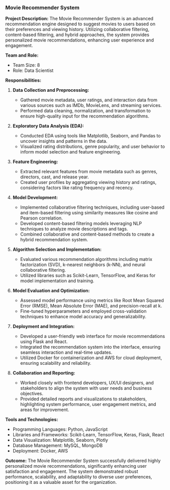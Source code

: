 ### Movie Recommender System

**Project Description:**
The Movie Recommender System is an advanced recommendation engine designed to suggest movies to users based on their preferences and viewing history. Utilizing collaborative filtering, content-based filtering, and hybrid approaches, the system provides personalized movie recommendations, enhancing user experience and engagement.

**Team and Role:**
- Team Size: 8
- Role: Data Scientist

**Responsibilities:**
1. **Data Collection and Preprocessing:**
   - Gathered movie metadata, user ratings, and interaction data from various sources such as IMDb, MovieLens, and streaming services.
   - Performed data cleaning, normalization, and transformation to ensure high-quality input for the recommendation algorithms.
   
2. **Exploratory Data Analysis (EDA):**
   - Conducted EDA using tools like Matplotlib, Seaborn, and Pandas to uncover insights and patterns in the data.
   - Visualized rating distributions, genre popularity, and user behavior to inform model selection and feature engineering.

3. **Feature Engineering:**
   - Extracted relevant features from movie metadata such as genres, directors, cast, and release year.
   - Created user profiles by aggregating viewing history and ratings, considering factors like rating frequency and recency.

4. **Model Development:**
   - Implemented collaborative filtering techniques, including user-based and item-based filtering using similarity measures like cosine and Pearson correlation.
   - Developed content-based filtering models leveraging NLP techniques to analyze movie descriptions and tags.
   - Combined collaborative and content-based methods to create a hybrid recommendation system.

5. **Algorithm Selection and Implementation:**
   - Evaluated various recommendation algorithms including matrix factorization (SVD), k-nearest neighbors (k-NN), and neural collaborative filtering.
   - Utilized libraries such as Scikit-Learn, TensorFlow, and Keras for model implementation and training.
   
6. **Model Evaluation and Optimization:**
   - Assessed model performance using metrics like Root Mean Squared Error (RMSE), Mean Absolute Error (MAE), and precision-recall at k.
   - Fine-tuned hyperparameters and employed cross-validation techniques to enhance model accuracy and generalizability.

7. **Deployment and Integration:**
   - Developed a user-friendly web interface for movie recommendations using Flask and React.
   - Integrated the recommendation system into the interface, ensuring seamless interaction and real-time updates.
   - Utilized Docker for containerization and AWS for cloud deployment, ensuring scalability and reliability.

8. **Collaboration and Reporting:**
   - Worked closely with frontend developers, UX/UI designers, and stakeholders to align the system with user needs and business objectives.
   - Provided detailed reports and visualizations to stakeholders, highlighting system performance, user engagement metrics, and areas for improvement.

**Tools and Technologies:**
- Programming Languages: Python, JavaScript
- Libraries and Frameworks: Scikit-Learn, TensorFlow, Keras, Flask, React
- Data Visualization: Matplotlib, Seaborn, Plotly
- Database Management: MySQL, MongoDB
- Deployment: Docker, AWS

**Outcome:**
The Movie Recommender System successfully delivered highly personalized movie recommendations, significantly enhancing user satisfaction and engagement. The system demonstrated robust performance, scalability, and adaptability to diverse user preferences, positioning it as a valuable asset for the organization.
